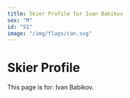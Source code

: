 ```yaml
---
title: Skier Profile for Ivan Babikov
sex: "M"
id: "51"
image: "/img/flags/can.svg" 
---
```


# Skier Profile

This page is for: Ivan Babikov.
    